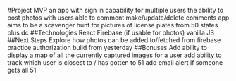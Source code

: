 #Project MVP
  an app with sign in capability for multiple users
  the ability to post photos with users able to comment make/update/delete comments
  app aims to be a scavenger hunt for pictures of license plates from 50 states plus dc
##Technologies
  React
  Firebase (if usable for photos)
  vanilla JS
##Next Steps
  Explore how photos can be added to/fetched from firebase
  practice authorization build from yesterday
##Bonuses
  Add ability to display a map of all the currently captured images for a user
  add ability to track which user is closest to / has gotten to 51
  add email alert if someone gets all 51
